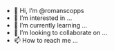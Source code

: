 - 👋 Hi, I’m @romanscopps
- 👀 I’m interested in ...
- 🌱 I’m currently learning ...
- 💞️ I’m looking to collaborate on ...
- 📫 How to reach me ...

<!---
romanscopps/romanscopps is a ✨ special ✨ repository because its `README.md` (this file) appears on your GitHub profile.
You can click the Preview link to take a look at your changes.
--->
